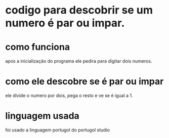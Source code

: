 # <big> codigo para descobrir se um numero é par ou impar.</big> #  

# como funciona

apos a inicialização do programa ele pedira para digitar dois numeros.

# como ele descobre se é par ou impar

ele divide o numero por dois, pega o resto e ve se é igual a 1.

# linguagem usada

foi usado a linguagem portugol do portugol studio 

